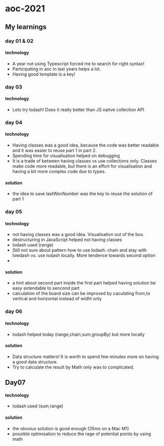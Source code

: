 # aoc-2021

## My learnings 

### day 01 & 02

#### technology
- A year not using Typescript forced me to search for right syntax!
- Participating in aoc in last years helps a lot. 
- Having good template is a key! 

### day 03

#### technology
- Lets try lodash! Does it really better than JS native collection API

### day 04

#### technology
- Having classes was a good idea, because the code was better readable and it was easier to reuse part 1 in part 2.
- Spending time for visualisation helped on debugging
- It is a trade of between having classes vs use collections only. Classes make code more readable, but there is an effort for visualisation and having a bit more complex code due to types.

#### solution
- the idea to save lastWonNumber was the key to reuse the solution of part 1

### day 05

#### technology
- not having classes was a good idea. Visualisation out of the box. 
- destructuring in JavaScript helped not having classes 
- lodash used (range)
- Still not sure about pattern how to use lodash: chain and stay with lowdash vs. use lodash locally. More tendence towards second option
- 
#### solution
- a hint about second part inside the first part helped having solution be easy extendable to sencond part 
- calculation of the board size can be improved by caculating from,to vertical and horizontal instead of widht only

### day 06

#### technology
- lodash helped today (range,chain,sum,groupBy) but more locally

#### solution
- Data structure matters! It is worth to spend few minutes more on having a good data structure.
- Try to calculate the result by Math only was to complicated.

## Day07

#### technology
- lodash used (sum,range)

#### solution
- the obvoius solution is good enough (35ms on a Mac M1)
- possible optimisation to reduce the rage of potential points by using math